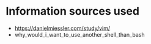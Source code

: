 # Information sources used

- https://danielmiessler.com/study/vim/
- why_would_i_want_to_use_another_shell_than_bash
